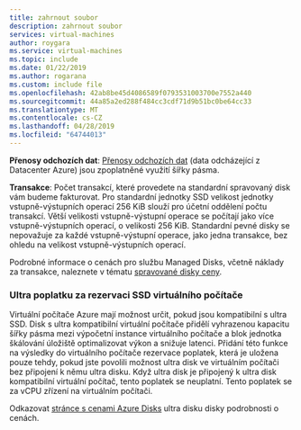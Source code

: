 ```yaml
---
title: zahrnout soubor
description: zahrnout soubor
services: virtual-machines
author: roygara
ms.service: virtual-machines
ms.topic: include
ms.date: 01/22/2019
ms.author: rogarana
ms.custom: include file
ms.openlocfilehash: 42ab8be45d4086589f0793531003700e7552a440
ms.sourcegitcommit: 44a85a2ed288f484cc3cdf71d9b51bc0be64cc33
ms.translationtype: MT
ms.contentlocale: cs-CZ
ms.lasthandoff: 04/28/2019
ms.locfileid: "64744013"
---
```

**Přenosy odchozích dat**: [Přenosy odchozích dat](https://azure.microsoft.com/pricing/details/bandwidth/) (data odcházející z Datacenter Azure) jsou zpoplatněné využití šířky pásma.

**Transakce**: Počet transakcí, které provedete na standardní spravovaný disk vám budeme fakturovat. Pro standardní jednotky SSD velikost jednotky vstupně-výstupních operací 256 KiB slouží pro účetní oddělení počtu transakcí. Větší velikosti vstupně-výstupní operace se počítají jako více vstupně-výstupních operací, o velikosti 256 KiB. Standardní pevné disky se nepovažuje za každé vstupně-výstupní operace, jako jedna transakce, bez ohledu na velikost vstupně-výstupních operací.

Podrobné informace o cenách pro službu Managed Disks, včetně náklady za transakce, naleznete v tématu [spravované disky ceny](https://azure.microsoft.com/pricing/details/managed-disks).

### <a name="ultra-ssd-vm-reservation-fee"></a>Ultra poplatku za rezervaci SSD virtuálního počítače

Virtuální počítače Azure mají možnost určit, pokud jsou kompatibilní s ultra SSD. Disk s ultra kompatibilní virtuální počítače přidělí vyhrazenou kapacitu šířky pásma mezi výpočetní instance virtuálního počítače a blok jednotka škálování úložiště optimalizovat výkon a snižuje latenci. Přidání této funkce na výsledky do virtuálního počítače rezervace poplatek, která je uložena pouze tehdy, pokud jste povolili možnost ultra disk ve virtuálním počítači bez připojení k němu ultra disku. Když ultra disk je připojený k ultra disk kompatibilní virtuální počítač, tento poplatek se neuplatní. Tento poplatek se za vCPU zřízení na virtuálním počítači.

Odkazovat [stránce s cenami Azure Disks](https://azure.microsoft.com/pricing/details/managed-disks/) ultra disku disky podrobnosti o cenách.